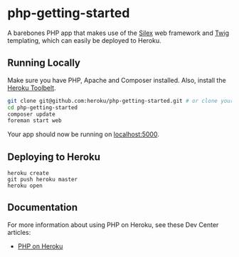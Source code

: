 # php-getting-started

A barebones PHP app that makes use of the [Silex](http://silex.sensiolabs.org/) web framework and [Twig](http://twig.sensiolabs.org/) templating, which can easily be deployed to Heroku.

## Running Locally

Make sure you have PHP, Apache and Composer installed.  Also, install the [Heroku Toolbelt](https://toolbelt.heroku.com/).

```sh
git clone git@github.com:heroku/php-getting-started.git # or clone your own fork
cd php-getting-started
composer update
foreman start web
```

Your app should now be running on [localhost:5000](http://localhost:5000/).

## Deploying to Heroku

```
heroku create
git push heroku master
heroku open
```

## Documentation

For more information about using PHP on Heroku, see these Dev Center articles:

- [PHP on Heroku](https://devcenter.heroku.com/categories/php)
